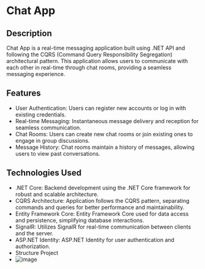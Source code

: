 # Chat App

## Description
Chat App is a real-time messaging application built using .NET API and following the CQRS (Command Query Responsibility Segregation) architectural pattern. This application allows users to communicate with each other in real-time through chat rooms, providing a seamless messaging experience.

## Features
- User Authentication: Users can register new accounts or log in with existing credentials.
- Real-time Messaging: Instantaneous message delivery and reception for seamless communication.
- Chat Rooms: Users can create new chat rooms or join existing ones to engage in group discussions.
- Message History: Chat rooms maintain a history of messages, allowing users to view past conversations.

## Technologies Used
- .NET Core: Backend development using the .NET Core framework for robust and scalable architecture.
- CQRS Architecture: Application follows the CQRS pattern, separating commands and queries for better performance and maintainability.
- Entity Framework Core: Entity Framework Core used for data access and persistence, simplifying database interactions.
- SignalR: Utilizes SignalR for real-time communication between clients and the server.
- ASP.NET Identity: ASP.NET Identity for user authentication and authorization.
- Structure Project
- ![image](https://github.com/ahmedsamir010/Chat-App-/assets/89707420/8feaf44a-2132-408e-9d6e-3d3a2df60131)

